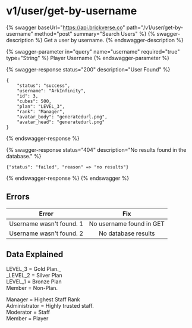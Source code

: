 # v1/user/get-by-username

{% swagger baseUrl="https://api.brickverse.co" path="/v1/user/get-by-username" method="post" summary="Search Users" %}
{% swagger-description %}
Get a user by username.
{% endswagger-description %}

{% swagger-parameter in="query" name="username" required="true" type="String" %}
Player Username
{% endswagger-parameter %}

{% swagger-response status="200" description="User Found" %}
```
{
    "status": "success",
    "username": "ArkInfinity",
    "id": 3,
    "cubes": 500,
    "plan": "LEVEL_3",
    "rank": "Manager",
    "avatar_body": "generatedurl.png",
    "avatar_head": "generatedurl.png"
}
```
{% endswagger-response %}

{% swagger-response status="404" description="No results found in the database." %}
```
{"status": "failed", "reason" => "no results"}
```
{% endswagger-response %}
{% endswagger %}

## Errors

|           Error          |            Fix           |
| :----------------------: | :----------------------: |
| Username wasn't found. 1 | No username found in GET |
| Username wasn't found. 2 |    No database results   |

## Data Explained

LEVEL_3 = Gold Plan._\
_LEVEL_2 = Silver Plan\
LEVEL\_1  = Bronze Plan\
Member = Non-Plan.

Manager = Highest Staff Rank\
Administrator = Highly trusted staff.\
Moderator = Staff\
Member = Player

